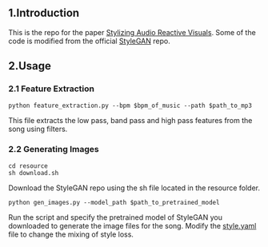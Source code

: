 ## 1.Introduction

This is the repo for the paper [Stylizing Audio Reactive Visuals](https://neurips2019creativity.github.io/doc/Stylizing%20Audio%20Reactive%20Visuals.pdf). Some of the code is modified from the official [StyleGAN](https://github.com/NVlabs/stylegan) repo.

## 2.Usage

### 2.1 Feature Extraction
```
python feature_extraction.py --bpm $bpm_of_music --path $path_to_mp3
```
This file extracts the low pass, band pass and high pass features from the song using filters.

### 2.2 Generating Images
```
cd resource
sh download.sh
```
Download the StyleGAN repo using the sh file located in the resource folder.
```
python gen_images.py --model_path $path_to_pretrained_model
```
Run the script and specify the pretrained model of StyleGAN you downloaded to generate the image files for the song. Modify the [style.yaml](style.yaml) file to change the mixing of style loss.
